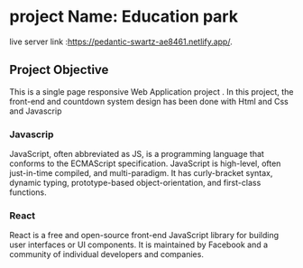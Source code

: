 # project Name: Education park

live server link :https://pedantic-swartz-ae8461.netlify.app/.

## Project Objective

This is a single page responsive Web Application project . In this project,
the front-end and countdown system design has been done with Html
and Css and Javascrip

### Javascrip

JavaScript, often abbreviated as JS, is a programming language that conforms to the ECMAScript specification. JavaScript is high-level, often just-in-time compiled, and multi-paradigm. It has curly-bracket syntax, dynamic typing, prototype-based object-orientation, and first-class functions. 

### React

React is a free and open-source front-end JavaScript library for building user interfaces or UI components. It is maintained by Facebook and a community of individual developers and companies. 
